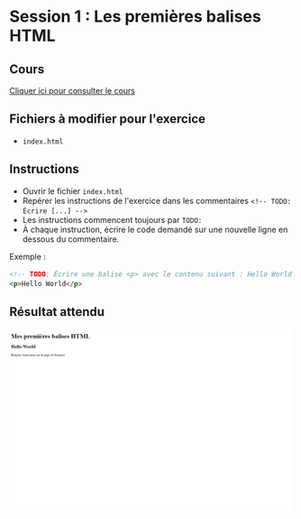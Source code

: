 # Session 1 : Les premières balises HTML

## Cours

[Cliquer ici pour consulter le cours](https://docs.google.com/presentation/d/1OokHLME6Eg71ML5kG6fZDOzZW19I66jrDhp53HhurDs/edit?usp=sharing)

## Fichiers à modifier pour l'exercice

- `index.html`

## Instructions

- Ouvrir le fichier `index.html`
- Repérer les instructions de l'exercice dans les commentaires `<!-- TODO: Écrire [...] -->`
- Les instructions commencent toujours par `TODO:`
- À chaque instruction, écrire le code demandé sur une nouvelle ligne en dessous du commentaire.

Exemple :

```html
<!-- TODO: Écrire une balise <p> avec le contenu suivant : Hello World -->
<p>Hello World</p>
```

## Résultat attendu

![](./resultat.png)
